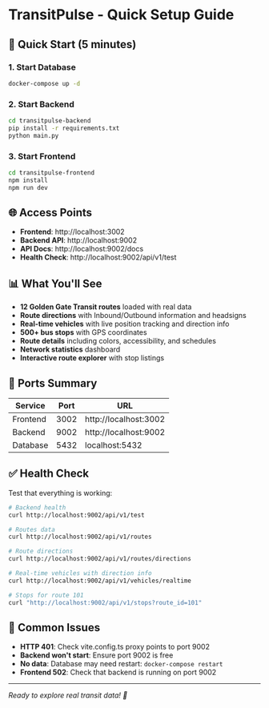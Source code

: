 # TransitPulse - Quick Setup Guide

## 🚀 Quick Start (5 minutes)

### 1. Start Database
```bash
docker-compose up -d
```

### 2. Start Backend
```bash
cd transitpulse-backend
pip install -r requirements.txt
python main.py
```

### 3. Start Frontend  
```bash
cd transitpulse-frontend
npm install
npm run dev
```

## 🌐 Access Points

- **Frontend**: http://localhost:3002
- **Backend API**: http://localhost:9002
- **API Docs**: http://localhost:9002/docs
- **Health Check**: http://localhost:9002/api/v1/test

## 📊 What You'll See

- **12 Golden Gate Transit routes** loaded with real data
- **Route directions** with Inbound/Outbound information and headsigns
- **Real-time vehicles** with live position tracking and direction info
- **500+ bus stops** with GPS coordinates  
- **Route details** including colors, accessibility, and schedules
- **Network statistics** dashboard
- **Interactive route explorer** with stop listings

## 🔧 Ports Summary

| Service | Port | URL |
|---------|------|-----|
| Frontend | 3002 | http://localhost:3002 |
| Backend | 9002 | http://localhost:9002 |
| Database | 5432 | localhost:5432 |

## ✅ Health Check

Test that everything is working:

```bash
# Backend health
curl http://localhost:9002/api/v1/test

# Routes data  
curl http://localhost:9002/api/v1/routes

# Route directions
curl http://localhost:9002/api/v1/routes/directions

# Real-time vehicles with direction info
curl http://localhost:9002/api/v1/vehicles/realtime

# Stops for route 101
curl "http://localhost:9002/api/v1/stops?route_id=101"
```

## 🐛 Common Issues

- **HTTP 401**: Check vite.config.ts proxy points to port 9002
- **Backend won't start**: Ensure port 9002 is free
- **No data**: Database may need restart: `docker-compose restart`
- **Frontend 502**: Check that backend is running on port 9002

---
*Ready to explore real transit data! 🚌*
